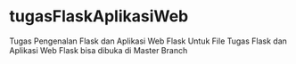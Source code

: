 # tugasFlaskAplikasiWeb
Tugas Pengenalan Flask dan Aplikasi Web Flask
Untuk File Tugas Flask dan Aplikasi Web Flask bisa dibuka di Master Branch
